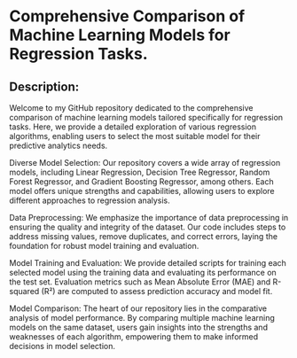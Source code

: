 # Comprehensive Comparison of Machine Learning Models for Regression Tasks.

## Description:

Welcome to my GitHub repository dedicated to the comprehensive comparison of machine learning models tailored specifically for regression tasks. Here, we provide a detailed exploration of various regression algorithms, enabling users to select the most suitable model for their predictive analytics needs.

Diverse Model Selection: Our repository covers a wide array of regression models, including Linear Regression, Decision Tree Regressor, Random Forest Regressor, and Gradient Boosting Regressor, among others. Each model offers unique strengths and capabilities, allowing users to explore different approaches to regression analysis.

Data Preprocessing: We emphasize the importance of data preprocessing in ensuring the quality and integrity of the dataset. Our code includes steps to address missing values, remove duplicates, and correct errors, laying the foundation for robust model training and evaluation.

Model Training and Evaluation: We provide detailed scripts for training each selected model using the training data and evaluating its performance on the test set. Evaluation metrics such as Mean Absolute Error (MAE) and R-squared (R²) are computed to assess prediction accuracy and model fit.

Model Comparison: The heart of our repository lies in the comparative analysis of model performance. By comparing multiple machine learning models on the same dataset, users gain insights into the strengths and weaknesses of each algorithm, empowering them to make informed decisions in model selection.
